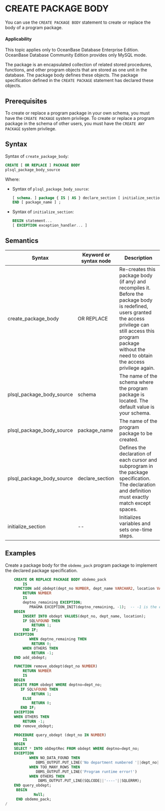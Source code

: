 CREATE PACKAGE BODY
========================================

You can use the `CREATE PACKAGE BODY` statement to create or replace the body of a program package.

<main id="notice" >
    <h4>Applicability</h4>
    <p>This topic applies only to OceanBase Database Enterprise Edition. OceanBase Database Community Edition provides only MySQL mode. </p>
  </main>

The package is an encapsulated collection of related stored procedures, functions, and other program objects that are stored as one unit in the database. The package body defines these objects. The package specification defined in the `CREATE PACKAGE` statement has declared these objects.

Prerequisites
-------------------------

To create or replace a program package in your own schema, you must have the `CREATE PACKAGE` system privilege. To create or replace a program package in the schema of other users, you must have the `CREATE ANY PACKAGE` system privilege.

Syntax
-----------------------

Syntax of `create_package_body`:

```sql
CREATE [ OR REPLACE ] PACKAGE BODY
plsql_package_body_source
```



Where:

* Syntax of `plsql_package_body_source`:

   ```sql
   [ schema. ] package { IS | AS } declare_section [ initialize_section ]
   END [ package_name ] ;
   ```



* Syntax of `initialize_section`:

   ```sql
   BEGIN statement...
   [ EXCEPTION exception_handler... ]
   ```






Semantics
-----------------------



| Syntax                    | Keyword or syntax node | Description                                                                                                                                                                                                                     |
|---------------------------|------------------------|---------------------------------------------------------------------------------------------------------------------------------------------------------------------------------------------------------------------------------|
| create_package_body       | OR REPLACE             | Re-creates this package body (if any) and recompiles it.  Before the package body is redefined, users granted the access privilege can still access this program package without the need to obtain the access privilege again. |
| plsql_package_body_source | schema                 | The name of the schema where the program package is located. The default value is your schema.                                                                                                                                  |
| plsql_package_body_source | package_name           | The name of the program package to be created.                                                                                                                                                                                  |
| plsql_package_body_source | declare_section        | Defines the declaration of each cursor and subprogram in the package specification. The declaration and definition must exactly match except spaces.                                                                            |
| initialize_section        | --                     | Initializes variables and sets one-time steps.                                                                                                                                                                                  |



Examples
-----------------------

Create a package body for the `obdemo_pack` program package to implement the declared package specification.

```sql
    CREATE OR REPLACE PACKAGE BODY obdemo_pack
        IS
    FUNCTION add_obdept(dept_no NUMBER, dept_name VARCHAR2, location VARCHAR2)
        RETURN NUMBER
        IS
        deptno_remaining EXCEPTION;
           PRAGMA EXCEPTION_INIT(deptno_remaining, -1);  -- -1 is the error code returned when the unique constraint condition is violated.
    BEGIN
        INSERT INTO obdept VALUES(dept_no, dept_name, location);
        IF SQL%FOUND THEN
            RETURN 1;
        END IF;
    EXCEPTION
           WHEN deptno_remaining THEN
            RETURN 0;
        WHEN OTHERS THEN
            RETURN -1;
    END add_obdept;

    FUNCTION remove_obdept(dept_no NUMBER)
        RETURN NUMBER
        IS
    BEGIN
    DELETE FROM obdept WHERE deptno=dept_no;
       IF SQL%FOUND THEN
            RETURN 1;
        ELSE
            RETURN 0;
       END IF;
    EXCEPTION
    WHEN OTHERS THEN
        RETURN -1;
    END remove_obdept;

    PROCEDURE query_obdept (dept_no IN NUMBER)
        IS
    BEGIN
    SELECT * INTO obDeptRec FROM obdept WHERE deptno=dept_no;
    EXCEPTION
           WHEN NO_DATA_FOUND THEN  
              DBMS_OUTPUT.PUT_LINE('No department numbered '||dept_no||' in the database.');
           WHEN TOO_MANY_ROWS THEN
              DBMS_OUTPUT.PUT_LINE('Program runtime error!')
           WHEN OTHERS THEN
               DBMS_OUTPUT.PUT_LINE(SQLCODE||'----'||SQLERRM);
    END query_obdept;
     BEGIN
             Null;
     END obdemo_pack;
/
```


